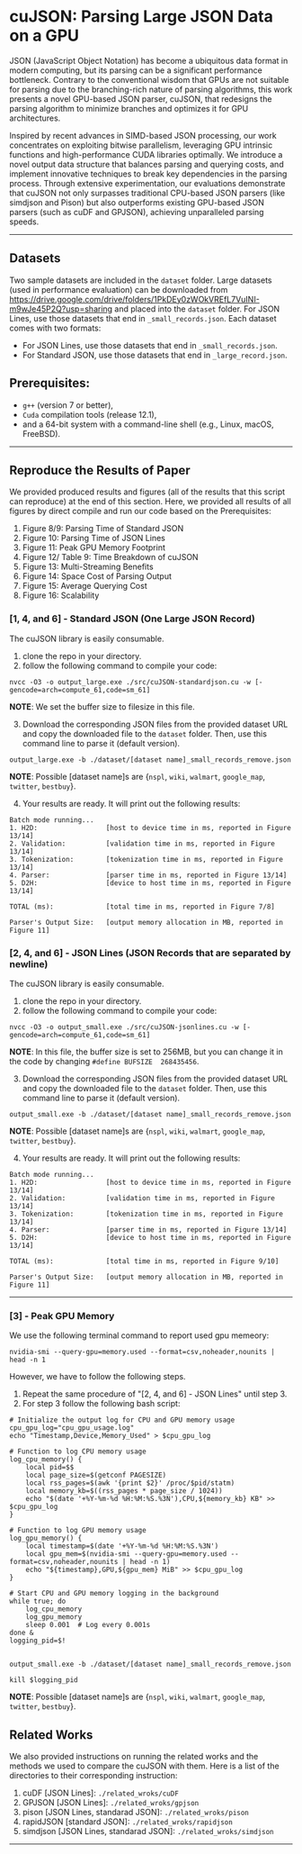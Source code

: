 # cuJSON: Parsing Large JSON Data on a GPU
JSON (JavaScript Object Notation) has become a ubiquitous data format in modern computing, but its parsing can be a significant performance bottleneck. Contrary to the conventional wisdom that GPUs are not suitable for parsing due to the branching-rich nature of parsing algorithms, this work presents a novel GPU-based JSON parser, cuJSON, that redesigns the parsing algorithm to minimize branches and optimizes it for GPU architectures.

Inspired by recent advances in SIMD-based JSON processing, our work concentrates on exploiting bitwise parallelism, leveraging GPU intrinsic functions and high-performance CUDA libraries optimally. We introduce a novel output data structure that balances parsing and querying costs, and implement innovative techniques to break key dependencies in the parsing process. Through extensive experimentation, our evaluations demonstrate that cuJSON not only surpasses traditional CPU-based JSON parsers (like simdjson and Pison) but also outperforms existing GPU-based JSON parsers (such as cuDF and GPJSON), achieving unparalleled parsing speeds.

<hr>

## Datasets
Two sample datasets are included in the `dataset` folder. Large datasets (used in performance evaluation) can be downloaded from https://drive.google.com/drive/folders/1PkDEy0zWOkVREfL7VuINI-m9wJe45P2Q?usp=sharing and placed into the `dataset` folder. For JSON Lines, use those datasets that end in `_small_records.json`. Each dataset comes with two formats:

- For JSON Lines, use those datasets that end in `_small_records.json`. 
- For Standard JSON, use those datasets that end in `_large_record.json`.

## Prerequisites: 
- `g++` (version 7 or better), 
- `Cuda` compilation tools (release 12.1), 
- and a 64-bit system with a command-line shell (e.g., Linux, macOS, FreeBSD). 

<hr>

## Reproduce the Results of Paper
We provided produced results and figures (all of the results that this script can reproduce) at the end of this section. 
Here, we provided all results of all figures by direct compile and run our code based on the Prerequisites: 
1. Figure 8/9:            Parsing Time of Standard JSON
2. Figure 10:             Parsing Time of JSON Lines
3. Figure 11:             Peak GPU Memory Footprint
4. Figure 12/ Table 9:    Time Breakdown of cuJSON
5. Figure 13:             Multi-Streaming Benefits 
6. Figure 14:             Space Cost of Parsing Output
7. Figure 15:             Average Querying Cost 
8. Figure 16:             Scalability


### [1, 4, and 6] - Standard JSON (One Large JSON Record)
The cuJSON library is easily consumable. 
1. clone the repo in your directory. 
2. follow the following command to compile your code: 

```
nvcc -O3 -o output_large.exe ./src/cuJSON-standardjson.cu -w [-gencode=arch=compute_61,code=sm_61]
```

**NOTE**: We set the buffer size to filesize in this file.

3. Download the corresponding JSON files from the provided dataset URL and copy the downloaded file to the `dataset` folder. Then, use this command line to parse it (default version).

```
output_large.exe -b ./dataset/[dataset name]_small_records_remove.json
```

**NOTE**: Possible [dataset name]s are {`nspl`, `wiki`, `walmart`, `google_map`, `twitter`, `bestbuy`}.

4. Your results are ready. It will print out the following results:
```
Batch mode running...
1. H2D:                 [host to device time in ms, reported in Figure 13/14]
2. Validation:          [validation time in ms, reported in Figure 13/14]
3. Tokenization:        [tokenization time in ms, reported in Figure 13/14]
4. Parser:              [parser time in ms, reported in Figure 13/14]
5. D2H:                 [device to host time in ms, reported in Figure 13/14]

TOTAL (ms):             [total time in ms, reported in Figure 7/8]

Parser's Output Size:   [output memory allocation in MB, reported in Figure 11]
```

### [2, 4, and 6] - JSON Lines (JSON Records that are separated by newline)
The cuJSON library is easily consumable. 
1. clone the repo in your directory. 
2. follow the following command to compile your code: 

```
nvcc -O3 -o output_small.exe ./src/cuJSON-jsonlines.cu -w [-gencode=arch=compute_61,code=sm_61]
```

**NOTE**: In this file, the buffer size is set to 256MB, but you can change it in the code by changing `#define BUFSIZE  268435456`.


3. Download the corresponding JSON files from the provided dataset URL and copy the downloaded file to the `dataset` folder. Then, use this command line to parse it (default version).

```
output_small.exe -b ./dataset/[dataset name]_small_records_remove.json
```

**NOTE**: Possible [dataset name]s are {`nspl`, `wiki`, `walmart`, `google_map`, `twitter`, `bestbuy`}.

4. Your results are ready. It will print out the following results:
```
Batch mode running...
1. H2D:                 [host to device time in ms, reported in Figure 13/14]
2. Validation:          [validation time in ms, reported in Figure 13/14]
3. Tokenization:        [tokenization time in ms, reported in Figure 13/14]
4. Parser:              [parser time in ms, reported in Figure 13/14]
5. D2H:                 [device to host time in ms, reported in Figure 13/14]

TOTAL (ms):             [total time in ms, reported in Figure 9/10]

Parser's Output Size:   [output memory allocation in MB, reported in Figure 11]
```

<hr>


### [3] - Peak GPU Memory
We use the following terminal command to report used gpu memeory:
```
nvidia-smi --query-gpu=memory.used --format=csv,noheader,nounits | head -n 1
```

However, we have to follow the following steps. 
1. Repeat the same procedure of "[2, 4, and 6] - JSON Lines" until step 3.
2. For step 3 follow the following bash script:

```
# Initialize the output log for CPU and GPU memory usage
cpu_gpu_log="cpu_gpu_usage.log"
echo "Timestamp,Device,Memory_Used" > $cpu_gpu_log

# Function to log CPU memory usage
log_cpu_memory() {
    local pid=$$
    local page_size=$(getconf PAGESIZE)
    local rss_pages=$(awk '{print $2}' /proc/$pid/statm)
    local memory_kb=$((rss_pages * page_size / 1024))
    echo "$(date '+%Y-%m-%d %H:%M:%S.%3N'),CPU,${memory_kb} KB" >> $cpu_gpu_log
}

# Function to log GPU memory usage
log_gpu_memory() {
    local timestamp=$(date '+%Y-%m-%d %H:%M:%S.%3N')
    local gpu_mem=$(nvidia-smi --query-gpu=memory.used --format=csv,noheader,nounits | head -n 1)
    echo "${timestamp},GPU,${gpu_mem} MiB" >> $cpu_gpu_log
}

# Start CPU and GPU memory logging in the background
while true; do
    log_cpu_memory
    log_gpu_memory
    sleep 0.001  # Log every 0.001s
done &
logging_pid=$!


output_small.exe -b ./dataset/[dataset name]_small_records_remove.json

kill $logging_pid
```

**NOTE**: Possible [dataset name]s are {`nspl`, `wiki`, `walmart`, `google_map`, `twitter`, `bestbuy`}.


## Related Works
We also provided instructions on running the related works and the methods we used to compare the cuJSON with them. 
Here is a list of the directories to their corresponding instruction:

1. cuDF [JSON Lines]: `./related_wroks/cuDF`
2. GPJSON [JSON Lines]: `./related_wroks/gpjson`
3. pison [JSON Lines, standarad JSON]: `./related_wroks/pison`
4. rapidJSON [standard JSON]: `./related_wroks/rapidjson`
5. simdjson [JSON Lines, standarad JSON]: `./related_wroks/simdjson`


<hr>